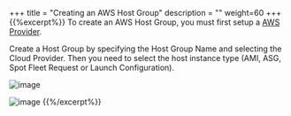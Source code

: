 +++
title = "Creating an AWS Host Group"
description = ""
weight=60
+++
{{%excerpt%}}
To create an AWS Host Group, you must first setup a
[AWS Provider](/cloudproviders/#aws-provider).

Create a Host Group by specifying the Host Group Name and selecting the
Cloud Provider. Then you need to select the host instance type (AMI,
ASG, Spot Fleet Request or Launch Configuration).

![image](/images/create-aws-host-group-1.png)

![image](/images/create-aws-host-group-2.png)
{{%/excerpt%}}
